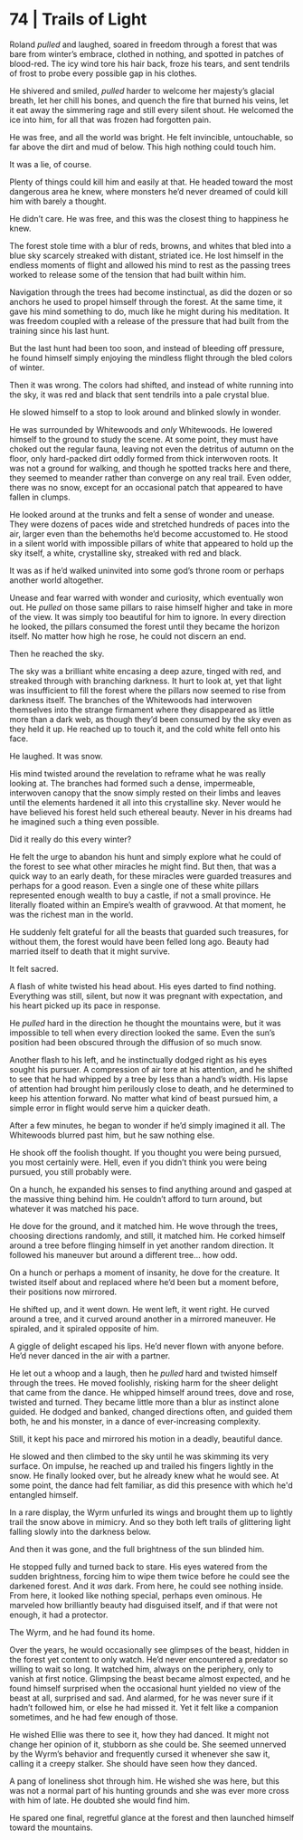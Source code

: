 # 74 | Trails of Light

Roland _pulled_ and laughed, soared in freedom through a forest that was bare from winter’s embrace, clothed in nothing, and spotted in patches of blood-red. The icy wind tore his hair back, froze his tears, and sent tendrils of frost to probe every possible gap in his clothes.

He shivered and smiled, _pulled_ harder to welcome her majesty’s glacial breath, let her chill his bones, and quench the fire that burned his veins, let it eat away the simmering rage and still every silent shout. He welcomed the ice into him, for all that was frozen had forgotten pain.

He was free, and all the world was bright. He felt invincible, untouchable, so far above the dirt and mud of below. This high nothing could touch him.

It was a lie, of course.

Plenty of things could kill him and easily at that. He headed toward the most dangerous area he knew, where monsters he’d never dreamed of could kill him with barely a thought.

He didn’t care. He was free, and this was the closest thing to happiness he knew.

The forest stole time with a blur of reds, browns, and whites that bled into a blue sky scarcely streaked with distant, striated ice. He lost himself in the endless moments of flight and allowed his mind to rest as the passing trees worked to release some of the tension that had built within him.

Navigation through the trees had become instinctual, as did the dozen or so anchors he used to propel himself through the forest. At the same time, it gave his mind something to do, much like he might during his meditation. It was freedom coupled with a release of the pressure that had built from the training since his last hunt.

But the last hunt had been too soon, and instead of bleeding off pressure, he found himself simply enjoying the mindless flight through the bled colors of winter.

Then it was wrong. The colors had shifted, and instead of white running into the sky, it was red and black that sent tendrils into a pale crystal blue.

He slowed himself to a stop to look around and blinked slowly in wonder.

He was surrounded by Whitewoods and _only_ Whitewoods. He lowered himself to the ground to study the scene. At some point, they must have choked out the regular fauna, leaving not even the detritus of autumn on the floor, only hard-packed dirt oddly formed from thick interwoven roots. It was not a ground for walking, and though he spotted tracks here and there, they seemed to meander rather than converge on any real trail. Even odder, there was no snow, except for an occasional patch that appeared to have fallen in clumps.

He looked around at the trunks and felt a sense of wonder and unease. They were dozens of paces wide and stretched hundreds of paces into the air, larger even than the behemoths he’d become accustomed to. He stood in a silent world with impossible pillars of white that appeared to hold up the sky itself, a white, crystalline sky, streaked with red and black.

It was as if he’d walked uninvited into some god’s throne room or perhaps another world altogether.

Unease and fear warred with wonder and curiosity, which eventually won out. He _pulled_ on those same pillars to raise himself higher and take in more of the view. It was simply too beautiful for him to ignore. In every direction he looked, the pillars consumed the forest until they became the horizon itself. No matter how high he rose, he could not discern an end.

Then he reached the sky.

The sky was a brilliant white encasing a deep azure, tinged with red, and streaked through with branching darkness. It hurt to look at, yet that light was insufficient to fill the forest where the pillars now seemed to rise from darkness itself. The branches of the Whitewoods had interwoven themselves into the strange firmament where they disappeared as little more than a dark web, as though they’d been consumed by the sky even as they held it up. He reached up to touch it, and the cold white fell onto his face.

He laughed. It was snow.

His mind twisted around the revelation to reframe what he was really looking at. The branches had formed such a dense, impermeable, interwoven canopy that the snow simply rested on their limbs and leaves until the elements hardened it all into this crystalline sky. Never would he have believed his forest held such ethereal beauty. Never in his dreams had he imagined such a thing even possible.

Did it really do this every winter?

He felt the urge to abandon his hunt and simply explore what he could of the forest to see what other miracles he might find. But then, that was a quick way to an early death, for these miracles were guarded treasures and perhaps for a good reason. Even a single one of these white pillars represented enough wealth to buy a castle, if not a small province. He literally floated within an Empire’s wealth of gravwood. At that moment, he was the richest man in the world.

He suddenly felt grateful for all the beasts that guarded such treasures, for without them, the forest would have been felled long ago. Beauty had married itself to death that it might survive.

It felt sacred.

A flash of white twisted his head about. His eyes darted to find nothing. Everything was still, silent, but now it was pregnant with expectation, and his heart picked up its pace in response.

He _pulled_ hard in the direction he thought the mountains were, but it was impossible to tell when every direction looked the same. Even the sun’s position had been obscured through the diffusion of so much snow.

Another flash to his left, and he instinctually dodged right as his eyes sought his pursuer. A compression of air tore at his attention, and he shifted to see that he had whipped by a tree by less than a hand’s width. His lapse of attention had brought him perilously close to death, and he determined to keep his attention forward. No matter what kind of beast pursued him, a simple error in flight would serve him a quicker death.

After a few minutes, he began to wonder if he’d simply imagined it all. The Whitewoods blurred past him, but he saw nothing else.

He shook off the foolish thought. If you thought you were being pursued, you most certainly were. Hell, even if you didn’t think you were being pursued, you still probably were.

On a hunch, he expanded his senses to find anything around and gasped at the massive thing behind him. He couldn’t afford to turn around, but whatever it was matched his pace.

He dove for the ground, and it matched him. He wove through the trees, choosing directions randomly, and still, it matched him. He corked himself around a tree before flinging himself in yet another random direction. It followed his maneuver but around a different tree... how odd.

On a hunch or perhaps a moment of insanity, he dove for the creature. It twisted itself about and replaced where he’d been but a moment before, their positions now mirrored.

He shifted up, and it went down. He went left, it went right. He curved around a tree, and it curved around another in a mirrored maneuver. He spiraled, and it spiraled opposite of him.

A giggle of delight escaped his lips. He’d never flown with anyone before. He’d never danced in the air with a partner.

He let out a whoop and a laugh, then he _pulled_ hard and twisted himself through the trees. He moved foolishly, risking harm for the sheer delight that came from the dance. He whipped himself around trees, dove and rose, twisted and turned. They became little more than a blur as instinct alone guided. He dodged and banked, changed directions often, and guided them both, he and his monster, in a dance of ever-increasing complexity.

Still, it kept his pace and mirrored his motion in a deadly, beautiful dance.

He slowed and then climbed to the sky until he was skimming its very surface. On impulse, he reached up and trailed his fingers lightly in the snow. He finally looked over, but he already knew what he would see. At some point, the dance had felt familiar, as did this presence with which he'd entangled himself.

In a rare display, the Wyrm unfurled its wings and brought them up to lightly trail the snow above in mimicry. And so they both left trails of glittering light falling slowly into the darkness below.

And then it was gone, and the full brightness of the sun blinded him.

He stopped fully and turned back to stare. His eyes watered from the sudden brightness, forcing him to wipe them twice before he could see the darkened forest. And it _was_ dark. From here, he could see nothing inside. From here, it looked like nothing special, perhaps even ominous. He marveled how brilliantly beauty had disguised itself, and if that were not enough, it had a protector.

The Wyrm, and he had found its home.

Over the years, he would occasionally see glimpses of the beast, hidden in the forest yet content to only watch. He’d never encountered a predator so willing to wait so long. It watched him, always on the periphery, only to vanish at first notice. Glimpsing the beast became almost expected, and he found himself surprised when the occasional hunt yielded no view of the beast at all, surprised and sad. And alarmed, for he was never sure if it hadn’t followed him, or else he had missed it. Yet it felt like a companion sometimes, and he had few enough of those.

He wished Ellie was there to see it, how they had danced. It might not change her opinion of it, stubborn as she could be. She seemed unnerved by the Wyrm’s behavior and frequently cursed it whenever she saw it, calling it a creepy stalker. She should have seen how they danced.

A pang of loneliness shot through him. He wished she was here, but this was not a normal part of his hunting grounds and she was ever more cross with him of late. He doubted she would find him.

He spared one final, regretful glance at the forest and then launched himself toward the mountains.
